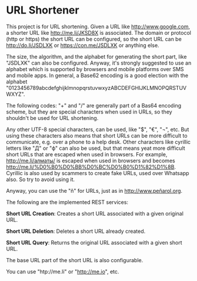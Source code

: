 # URL Shortener 
This project is for URL shortening.
Given a URL like http://www.google.com, a shorter URL like http://me.li/JKSD8X is associated. 
The domain or protocol (http or https) the short URL can be configured, so the short URL can be http://do.li/JSDLXK or https://con.me/JSDLXK or anything else.

The size, the algorithm, and the alphabet for generating the short part, like "JSDLXK" can also be configured. Anyway, it's strongly suggested to use an alphabet which is supported by browsers and mobile platforms over SMS and mobile apps. In general, a Base62 encoding is a good election with the alphabet "0123456789abcdefghijklmnopqrstuvwxyzABCDEFGHIJKLMNOPQRSTUVWXYZ". 

The following codes: "+" and "/" are generally part of a Bas64 encoding scheme, but they are special characters when used in URLs, so they shouldn't be used for URL shortening. 

Any other UTF-8 special characters, can be used, like "$", "€", "¬", etc. But using these characters also means that short URLs can be more difficult to communicate, e.g. over a phone to a help desk. Other characters like cyrillic letters like "Д" or "ф" can also be used, but that means yeat more difficult short URLs that are escaped when used in browsers. For example, http://me.li/алматы/ is escaped when used in browsers and becomes http://me.li/%D0%B0%D0%BB%D0%BC%D0%B0%D1%82%D1%8B. Cyrillic is also used by scammers to create fake URLs, used over Whatsapp also. So try to avoid using it.

Anyway, you can use the "ñ" for URLs, just as in http://www.peñarol.org.

The following are the implemented REST services:

 **Short URL Creation**: Creates a short URL associated with a given original URL.
 
 **Short URL Deletion**: Deletes a short URL already created.

 **Short URL Query**: Returns the original URL associated with a given short URL.
 
 The base URL part of the short URL is also configurable. 
 
 You can use "htp://me.li" or "http://me.io", etc.
